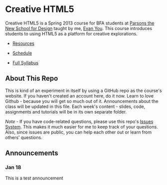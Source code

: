 Creative HTML5
==============

Creative HTML5 is a Spring 2013 course for BFA students at [Parsons the New School for Design](http://www.newschool.edu/parsons/) taught by me, [Evan You](http://www.youyuxi.com). This course introduces students to using HTML5 as a platform for creative explorations.

- [Resources](https://github.com/yyx990803/creative-html5/blob/master/RESOURCES.md)

- [Schedule](https://github.com/yyx990803/creative-html5/blob/master/SCHEDULE.md)

- <a href="https://docs.google.com/document/d/1LZ_fJCAgS8VPH1v8JwJzqTzpvikqe7M9Ijlz8Dshhlo/edit">Full Syllabus</a>

About This Repo
---------------

This is kind of an experiment in itself by using a GitHub repo as the course's website. If you haven't created an account here, do it now. Learn to love Github - because you will get so much out of it. Announcements about the class will be updated in this file. Each week's content - slides, code, assignments and tutorials will be in its own separate folder.

*Note* - If you have code-related questions, please use this repo's [Issues System](https://github.com/yyx990803/creative-html5/issues?state=open). This makes it much easier for me to keep track of your questions. Also, since issues are public, you can help each other out or learn from others' questions.

Announcements
-------------

### Jan 18

This is a test announcement